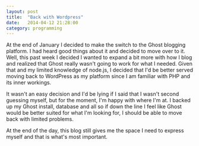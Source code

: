 ```yaml
---
layout: post
title:  "Back with Wordpress"
date:   2014-04-12 21:28:00
category: programming
---
```


At the end of January I decided to make the switch to the Ghost blogging platform.  I had heard good things about it and decided to move over to it.  Well, this past week I decided I wanted to expand a bit more with how I blog and realized that Ghost really wasn't going to work for what I needed.  Given that and my limited knowledge of node.js, I decided that I'd be better served moving back to WordPress as my platform since I am familiar with PHP and its inner workings.

It wasn't an easy decision and I'd be lying if I said that I wasn't second guessing myself, but for the moment, I'm happy with where I'm at.  I backed up my Ghost install, database and all so if down the line I feel like Ghost would be better suited for what I'm looking for, I should be able to move back with limited problems.

At the end of the day, this blog still gives me the space I need to express myself and that is what's most important.